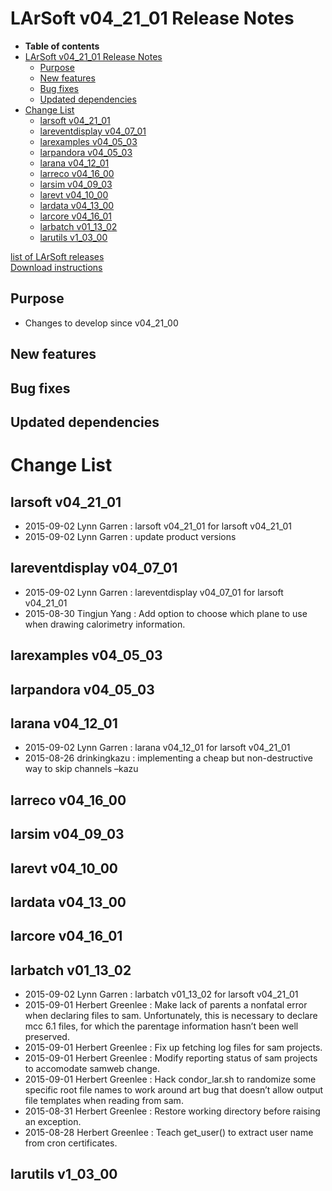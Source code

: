 LArSoft v04\_21\_01 Release Notes
======================================================================

-   **Table of contents**
-   [LArSoft v04\_21\_01 Release Notes](#LArSoft-v04_21_01-Release-Notes)
    -   [Purpose](#Purpose)
    -   [New features](#New-features)
    -   [Bug fixes](#Bug-fixes)
    -   [Updated dependencies](#Updated-dependencies)
-   [Change List](#Change-List)
    -   [larsoft v04\_21\_01](#larsoft-v04_21_01)
    -   [lareventdisplay v04\_07\_01](#lareventdisplay-v04_07_01)
    -   [larexamples v04\_05\_03](#larexamples-v04_05_03)
    -   [larpandora v04\_05\_03](#larpandora-v04_05_03)
    -   [larana v04\_12\_01](#larana-v04_12_01)
    -   [larreco v04\_16\_00](#larreco-v04_16_00)
    -   [larsim v04\_09\_03](#larsim-v04_09_03)
    -   [larevt v04\_10\_00](#larevt-v04_10_00)
    -   [lardata v04\_13\_00](#lardata-v04_13_00)
    -   [larcore v04\_16\_01](#larcore-v04_16_01)
    -   [larbatch v01\_13\_02](#larbatch-v01_13_02)
    -   [larutils v1\_03\_00](#larutils-v1_03_00)

[list of LArSoft releases](LArSoft_release_list)\
[Download instructions](http://scisoft.fnal.gov/scisoft/bundles/larsoft/v04_21_01/larsoft-v04_21_01.html)

Purpose
--------------------

-   Changes to develop since v04\_21\_00

New features
------------------------------

Bug fixes
------------------------

Updated dependencies
----------------------------------------------

Change List
============================

larsoft v04\_21\_01
------------------------------------------

-   2015-09-02 Lynn Garren : larsoft v04\_21\_01 for larsoft v04\_21\_01
-   2015-09-02 Lynn Garren : update product versions

lareventdisplay v04\_07\_01
----------------------------------------------------------

-   2015-09-02 Lynn Garren : lareventdisplay v04\_07\_01 for larsoft v04\_21\_01
-   2015-08-30 Tingjun Yang : Add option to choose which plane to use when drawing calorimetry information.

larexamples v04\_05\_03
--------------------------------------------------

larpandora v04\_05\_03
------------------------------------------------

larana v04\_12\_01
----------------------------------------

-   2015-09-02 Lynn Garren : larana v04\_12\_01 for larsoft v04\_21\_01
-   2015-08-26 drinkingkazu : implementing a cheap but non-destructive way to skip channels –kazu

larreco v04\_16\_00
------------------------------------------

larsim v04\_09\_03
----------------------------------------

larevt v04\_10\_00
----------------------------------------

lardata v04\_13\_00
------------------------------------------

larcore v04\_16\_01
------------------------------------------

larbatch v01\_13\_02
--------------------------------------------

-   2015-09-02 Lynn Garren : larbatch v01\_13\_02 for larsoft v04\_21\_01
-   2015-09-01 Herbert Greenlee : Make lack of parents a nonfatal error when declaring files to sam. Unfortunately, this is necessary to declare mcc 6.1 files, for which the parentage information hasn’t been well preserved.
-   2015-09-01 Herbert Greenlee : Fix up fetching log files for sam projects.
-   2015-09-01 Herbert Greenlee : Modify reporting status of sam projects to accomodate samweb change.
-   2015-09-01 Herbert Greenlee : Hack condor\_lar.sh to randomize some specific root file names to work around art bug that doesn’t allow output file templates when reading from sam.
-   2015-08-31 Herbert Greenlee : Restore working directory before raising an exception.
-   2015-08-28 Herbert Greenlee : Teach get\_user() to extract user name from cron certificates.

larutils v1\_03\_00
------------------------------------------
